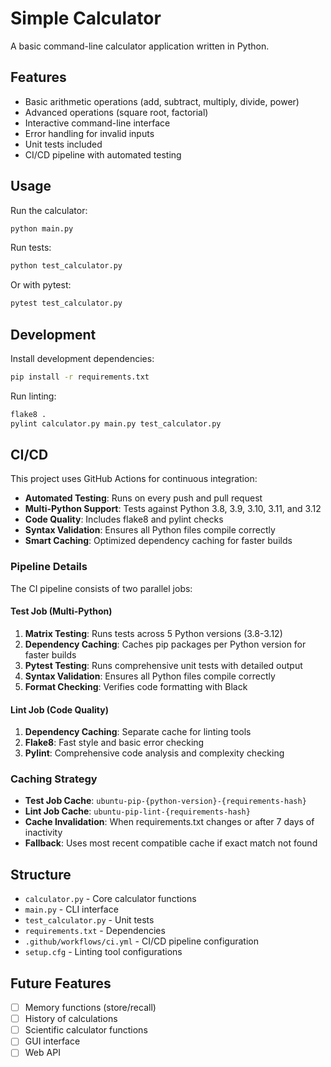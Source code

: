 # Simple Calculator

A basic command-line calculator application written in Python.

## Features

- Basic arithmetic operations (add, subtract, multiply, divide, power)
- Advanced operations (square root, factorial)
- Interactive command-line interface
- Error handling for invalid inputs
- Unit tests included
- CI/CD pipeline with automated testing

## Usage

Run the calculator:
```bash
python main.py
```

Run tests:
```bash
python test_calculator.py
```

Or with pytest:
```bash
pytest test_calculator.py
```

## Development

Install development dependencies:
```bash
pip install -r requirements.txt
```

Run linting:
```bash
flake8 .
pylint calculator.py main.py test_calculator.py
```

## CI/CD

This project uses GitHub Actions for continuous integration:

- **Automated Testing**: Runs on every push and pull request
- **Multi-Python Support**: Tests against Python 3.8, 3.9, 3.10, 3.11, and 3.12
- **Code Quality**: Includes flake8 and pylint checks
- **Syntax Validation**: Ensures all Python files compile correctly
- **Smart Caching**: Optimized dependency caching for faster builds

### Pipeline Details

The CI pipeline consists of two parallel jobs:

#### Test Job (Multi-Python)
1. **Matrix Testing**: Runs tests across 5 Python versions (3.8-3.12)
2. **Dependency Caching**: Caches pip packages per Python version for faster builds
3. **Pytest Testing**: Runs comprehensive unit tests with detailed output
4. **Syntax Validation**: Ensures all Python files compile correctly
5. **Format Checking**: Verifies code formatting with Black

#### Lint Job (Code Quality)
1. **Dependency Caching**: Separate cache for linting tools
2. **Flake8**: Fast style and basic error checking
3. **Pylint**: Comprehensive code analysis and complexity checking

### Caching Strategy

- **Test Job Cache**: `ubuntu-pip-{python-version}-{requirements-hash}`
- **Lint Job Cache**: `ubuntu-pip-lint-{requirements-hash}`
- **Cache Invalidation**: When requirements.txt changes or after 7 days of inactivity
- **Fallback**: Uses most recent compatible cache if exact match not found

## Structure

- `calculator.py` - Core calculator functions
- `main.py` - CLI interface
- `test_calculator.py` - Unit tests
- `requirements.txt` - Dependencies
- `.github/workflows/ci.yml` - CI/CD pipeline configuration
- `setup.cfg` - Linting tool configurations

## Future Features

- [ ] Memory functions (store/recall)
- [ ] History of calculations
- [ ] Scientific calculator functions
- [ ] GUI interface
- [ ] Web API 